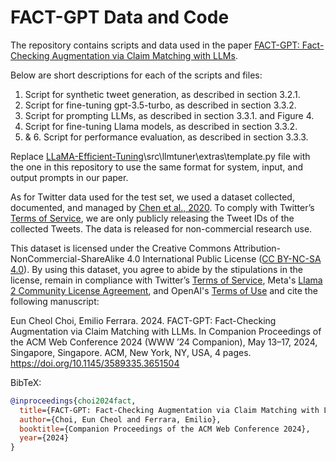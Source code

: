 # FACT-GPT Data and Code

The repository contains scripts and data used in the paper [FACT-GPT: Fact-Checking Augmentation via Claim Matching with LLMs](https://doi.org/10.1145/3589335.3651504).

Below are short descriptions for each of the scripts and files:
1. Script for synthetic tweet generation, as described in section 3.2.1.
2. Script for fine-tuning gpt-3.5-turbo, as described in section 3.3.2.
3. Script for prompting LLMs, as described in section 3.3.1. and Figure 4.
4. Script for fine-tuning Llama models, as described in section 3.3.2.
5. & 6. Script for performance evaluation, as described in section 3.3.3.

Replace [LLaMA-Efficient-Tuning](https://github.com/hiyouga/LLaMA-Factory)\src\llmtuner\extras\template.py file with the one in this repository to use the same format for system, input, and output prompts in our paper.

As for Twitter data used for the test set, we used a dataset collected, documented, and managed by [Chen et al., 2020](https://github.com/echen102/COVID-19-TweetIDs). To comply with Twitter’s [Terms of Service](https://developer.twitter.com/en/developer-terms/agreement-and-policy), we are only publicly releasing the Tweet IDs of the collected Tweets. The data is released for non-commercial research use.

This dataset is licensed under the Creative Commons Attribution-NonCommercial-ShareAlike 4.0 International Public License ([CC BY-NC-SA 4.0](https://creativecommons.org/licenses/by-nc-sa/4.0/)). By using this dataset, you agree to abide by the stipulations in the license, remain in compliance with Twitter’s [Terms of Service](https://developer.twitter.com/en/developer-terms/agreement-and-policy), Meta's [Llama 2 Community License Agreement](https://ai.meta.com/llama/license/), and OpenAI's [Terms of Use](https://openai.com/policies/terms-of-use) and cite the following manuscript: 

Eun Cheol Choi, Emilio Ferrara. 2024. FACT-GPT: Fact-Checking Augmentation via Claim Matching with LLMs. In Companion Proceedings of the ACM Web Conference 2024 (WWW ’24 Companion), May 13–17, 2024, Singapore, Singapore. ACM, New York, NY, USA, 4 pages. https://doi.org/10.1145/3589335.3651504

BibTeX:
```bibtex
@inproceedings{choi2024fact,
  title={FACT-GPT: Fact-Checking Augmentation via Claim Matching with LLMs},
  author={Choi, Eun Cheol and Ferrara, Emilio},
  booktitle={Companion Proceedings of the ACM Web Conference 2024},
  year={2024}
}
```
